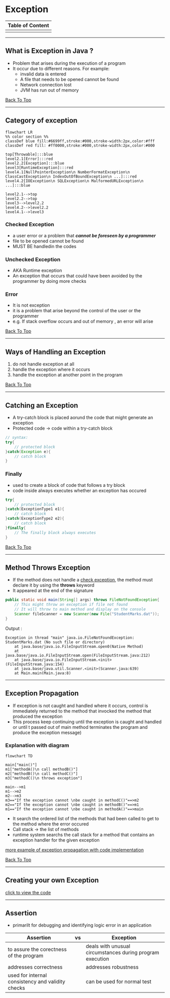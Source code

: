 # Exception
|Table of Content|
|---|
|[]()|
---
## What is Exception in Java ?
- Problem that arises during the execution of a program
- It occur due to different reasons. For example:
    - invalid data is entered
    - A file that needs to be opened cannot be found
    - Network connection lost
    - JVM has run out of memory

[Back To Top](#exception)

---
## Category of exception
```mermaid
flowchart LR
%% color section %%
classDef blue fill:#6699ff,stroke:#000,stroke-width:2px,color:#fff
classDef red fill: #ff0000,stroke:#000,stroke-width:2px,color:#000

top[Throwable]:::blue
level2.1[Error]:::red
level2.2[Exception]:::blue
level3[RuntimeException]:::red
level4.1[NullPointerException\n NumberFormatException\n ClassCastException\n IndexOutOfBoundException\n ...]:::red
level4.2[IOException\n SQLException\n MalformedURLException\n ...]:::blue

level2.1-->top
level2.2-->top
level3-->level2.2
level4.2-->level2.2
level4.1-->level3
```
### Checked Exception
- a user error or a problem that ***cannot be foreseen by a programmer***
- file to be opened cannot be found
- MUST BE handledin the codes
### Unchecked Exception
- AKA Runtime exception
-  An exception that occurs that could have been avoided by the programmer by doing more checks

### Error
- It is not exception
- it is a problem that arise beyond the control of the user or the programmer
- e.g. If stack overflow occurs and out of memory , an error will arise

[Back To Top](#exception)

---
## Ways of Handling an Exception
1. do not handle exception at all
2. handle the exception where it occurs
3. handle the exception at another point in the program

[Back To Top](#exception)

---
## Catching an Exception
- A try-catch block is placed aorund the code that might generate an exception
- Protected code -> code within a try-catch block
```java
// syntax:
try{
    // protected block
}catch(Exception e){
    // catch block
}
```
### Finally
- used to create a block of code that follows a try block 
- code inside always executes whether an exception has occured
```java
try{
    // protected block
}catch(ExceptionType1 e1){
    // catch block
}catch(ExceptionType2 e2){
    // catch block
}finally{
    // The finally block always executes
}
```

[Back To Top](#exception)

---
## Method Throws Exception
- If the method does not handle a [check exception](#checked-exception), the method must declare it by using the **throws** keyword
- It appeared at the end of the signature
```java
public static void main(String[] args) throws FileNotFoundException{
    // This might throw an exception if file not found
    // It will throw to main method and display on the console
    Scanner fileScanner = new Scanner(new File("StudentMarks.dat"));
}
```
Output :
```
Exception in thread "main" java.io.FileNotFoundException: StudentMarks.dat (No such file or directory)
	at java.base/java.io.FileInputStream.open0(Native Method)
	at java.base/java.io.FileInputStream.open(FileInputStream.java:212)
	at java.base/java.io.FileInputStream.<init>(FileInputStream.java:154)
	at java.base/java.util.Scanner.<init>(Scanner.java:639)
	at Main.main(Main.java:8)
```
---
## Exception Propagation
- If exception is not caught and handled where it occurs, control is immediately returned to the method that invocked the method that produced the exception
- This process keep continuing until the exception is caught and handled or until t passed out of main method terminates the program and produce the exception message)

### Explanation with diagram
```mermaid
flowchart TD

main["main()"]
m1["methodA()\n call methodB()"]
m2["methodB()\n call methodC()"]
m3["methodC()\n throws exception"]

main-->m1
m1-->m2
m2-->m3
m3=="If the exception cannot \nbe caught in methodC()"==>m2
m2=="If the exception cannot \nbe caught in methodB()"==>m1
m1=="If the exception cannot \nbe caught in methodA()"==>main
```
- It search the ordered list of the methods that had been called to get to the method where the error occured
- Call stack -> the list of methods
- runtime system searchs the call stack for a method that contains an exception handler for the given exception

[more example of exception propagation with code implementation]() 

[Back To Top](#exception)

---

## Creating your own Exception
[click to view the code]()

---
## Assertion
- primarilt for debugging and identifying logic error in an application

|Assertion|vs|Exception|
|---|---|---|
|to assure the corectness of the program||deals with unusual circumstances during program execution|
|addresses correctness||addresses robustness|
|used for internal consistency and validity checks||can be used for normal test|